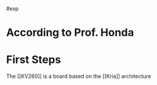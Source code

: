 #exp
# According to Prof. Honda

# First Steps
The [[KV260]] is a board based on the [[Kria]] architecture